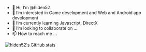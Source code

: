- 👋 Hi, I’m @hiden52
- 👀 I’m interested in Game development and Web and Android app development
- 🌱 I’m currently learning Javascript, DirectX
- 💞️ I’m looking to collaborate on ...
- 📫 How to reach me ...




[![hiden52's GitHub stats](https://github-readme-stats.vercel.app/api?username=hiden52)](https://github.com/anuraghazra/github-readme-stats)
<!---
hiden52/hiden52 is a ✨ special ✨ repository because its `README.md` (this file) appears on your GitHub profile.
You can click the Preview link to take a look at your changes.
--->
